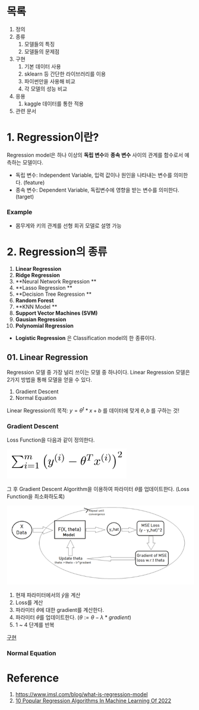 # 목록

1. 정의
2. 종류
   1. 모델들의 특징
   2. 모델들의 문제점
3. 구현
   1. 기본 데이터 사용
   2. sklearn 등 간단한 라이브러리를 이용
   3. 파이썬만을 사용해 비교
   4. 각 모델의 성능 비교
4. 응용
   1. kaggle 데이터를 통한 적용
5. 관련 문서



# 1. Regression이란?

Regression model은 하나 이상의 **독립 변수**와 **종속 변수** 사이의 관계를 함수로서 예측하는 모델이다.

- 독립 변수: Independent Variable, 입력 값이나 원인을 나타내는 변수를 의미한다. (feature)
- 종속 변수: Dependent Variable, 독립변수에 영향을 받는 변수를 의미한다. (target)

### Example

- 몸무게와 키의 관계를 선형 회귀 모델로 설명 가능

# 2. Regression의 종류

1. **Linear Regression**
2. **Ridge Regression**
3. **Neural Network Regression **
4. **Lasso Regression **
5. **Decision Tree Regression **
6. **Random Forest**
7. **KNN Model **
8. **Support Vector Machines (SVM)**
9. **Gausian Regression**
10. **Polynomial Regression**

- **Logistic Regression** 은 Classification model의 한 종류이다.

## 01. Linear Regression

Regression 모델 중 가장 널리 쓰이는 모델 중 하나이다. Linear Regression 모델은 2가지 방법을 통해 모델을 얻을 수 있다.

1. Gradient Descent
2. Normal Equation

Linear Regression의 목적: $y = \theta^t * x + b$ 를 데이터에 맞게 $\theta, b$ 를 구하는 것!

### Gradient Descent

Loss Function을 다음과 같이 정의한다.

![mseLoss](../images/mseLoss.png)

그 후 Gradient Descent Algorithm을 이용하여 파라미터 $\theta$를 업데이트한다. (Loss Function을 최소화하도록)

![GradientDescentAlgorithm](../images/GradientDescentAlgorithm.png)

1. 현재 파라미터에서의 $\hat{y}$을 계산
2. Loss를 계산
3. 파라미터 $\theta$에 대한 gradient를 계산한다.
4. 파라미터 $\theta$를 업데이트한다. ($\theta := \theta - \lambda*gradient$)
5. 1 ~ 4 단계를 반복

[구현](https://github.com/catssci/TIL/blob/main/Basic%20ML%20Algorithm/Linear%20Regression.ipynb)

### Normal Equation

















# Reference

1. https://www.imsl.com/blog/what-is-regression-model
2. [10 Popular Regression Algorithms In Machine Learning Of 2022](https://www.jigsawacademy.com/popular-regression-algorithms-ml/#Support-Vector-Machines-(SVM))